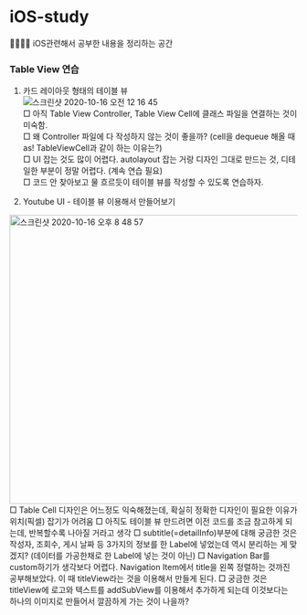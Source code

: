 # iOS-study
👨🏻‍💻🍎 iOS관련해서 공부한 내용을 정리하는 공간

### Table View 연습
01. 카드 레이아웃 형태의 테이블 뷰  
![스크린샷 2020-10-16 오전 12 16 45](https://user-images.githubusercontent.com/61109660/96150071-feaee680-0f44-11eb-9f5d-3090d91627d8.png)  
□ 아직 Table View Controller, Table View Cell에 클래스 파일을 연결하는 것이 미숙함.  
□ 왜 Controller 파일에 다 작성하지 않는 것이 좋을까? (cell을 dequeue 해올 때 as! TableViewCell과 같이 하는 이유는?)  
□ UI 잡는 것도 많이 어렵다. autolayout 잡는 거랑 디자인 그대로 만드는 것, 디테일한 부분이 정말 어렵다. (계속 연습 필요)  
□ 코드 안 찾아보고 물 흐르듯이 테이블 뷰를 작성할 수 있도록 연습하자.  

02. Youtube UI - 테이블 뷰 이용해서 만들어보기
<img width="506" alt="스크린샷 2020-10-16 오후 8 48 57" src="https://user-images.githubusercontent.com/61109660/96254910-0926ba00-0ff1-11eb-8ce5-addef9848fc7.png">  
□ Table Cell 디자인은 어느정도 익숙해졌는데, 확실히 정확한 디자인이 필요한 이유가 위치(픽셀) 잡기가 어려움  
□ 아직도 테이블 뷰 만드려면 이전 코드를 조금 참고하게 되는데, 반복할수록 나아질 거라고 생각  
□ subtitle(=detailInfo)부분에 대해 궁금한 것은 작성자, 조회수, 게시 날짜 등 3가지의 정보를 한 Label에 넣었는데 역시 분리하는 게 맞겠지? (데이터를 가공한채로 한 Label에 넣는 것이 아닌)  
□ Navigation Bar를 custom하기가 생각보다 어렵다. Navigation Item에서 title을 왼쪽 정렬하는 것까진 공부해보았다. 이 때 titleView라는 것을 이용해서 만들게 된다.  
□ 궁금한 것은 titleView에 로고와 텍스트를 addSubView를 이용해서 추가하게 되는데 이것보다는 하나의 이미지로 만들어서 깔끔하게 가는 것이 나을까?    

